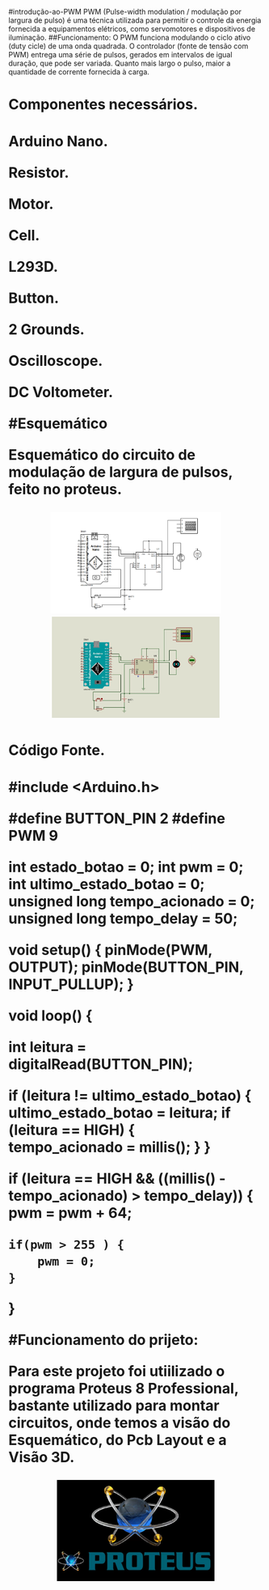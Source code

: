 #introdução-ao-PWM
PWM (Pulse-width modulation / modulação por largura de pulso) é uma técnica utilizada para permitir o controle da energia fornecida a equipamentos elétricos, como servomotores e dispositivos de iluminação.
##Funcionamento:
O PWM funciona modulando o ciclo ativo (duty cicle) de uma onda quadrada.  O controlador (fonte de tensão com PWM) entrega uma série de pulsos, gerados em intervalos de igual duração, que pode ser variada. Quanto mais largo o pulso, maior a quantidade de corrente fornecida à carga.


<h1>Componentes necessários.<h1>

<p>Arduino Nano.<p>
<p>Resistor.<p>
<p>Motor.<p>
<p>Cell.<p>
<p>L293D.<p>
<p>Button.<p>
<p>2 Grounds.<p>
<p>Oscilloscope.<p>
<p>DC Voltometer.<p>

#Esquemático 

<p>Esquemático do circuito de modulação de largura de pulsos, feito no proteus.<p>



<div align=center>

<img height="200em" src="./schematics/pwm-controller-schematic.png">

</div>

<div align=center>

<img height="200em" src="./img/pwm.png">

</div>

<h1>Código Fonte.<h1>

#include <Arduino.h>


#define BUTTON_PIN 2
#define PWM 9


int estado_botao = 0;
int pwm = 0;
int ultimo_estado_botao = 0;
unsigned long tempo_acionado = 0;
unsigned long tempo_delay = 50;

void setup() {
  pinMode(PWM, OUTPUT);
  pinMode(BUTTON_PIN, INPUT_PULLUP);
}

void loop() {

  int leitura = digitalRead(BUTTON_PIN);

  if (leitura != ultimo_estado_botao) {
    ultimo_estado_botao = leitura;
    if (leitura == HIGH) {  
      tempo_acionado = millis();
    }
  }

  if (leitura == HIGH && ((millis() - tempo_acionado) > tempo_delay)) {
    pwm = pwm + 64;

    if(pwm > 255 ) {
        pwm = 0;
    }
  }

  #Funcionamento do prijeto:
  <p>Para este projeto foi utiilizado o programa Proteus 8 Professional, bastante utilizado para montar circuitos, onde temos a visão do Esquemático, do Pcb Layout e a Visão 3D.<p>

<div align=center>

<img height="200em" src="./img/proteus.png">

</div>